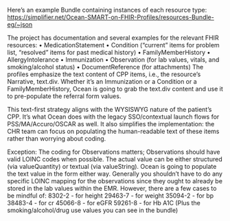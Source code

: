 Here’s an example Bundle containing instances of each resource type:
https://simplifier.net/Ocean-SMART-on-FHIR-Profiles/resources-Bundle-eg/~json

The project has documentation and several examples for the relevant FHIR resources:
• MedicationStatement
• Condition (“current” items for problem list, “resolved” items for past medical history)
• FamilyMemberHistory
• AllergyIntolerance
• Immunization
• Observation (for lab values, vitals, and smoking/alcohol status)
• DocumentReference (for attachments)
The profiles emphasize the text content of CPP items, i.e., the resource’s Narrative, text.div. Whether it’s an Immunization or a Condition or a FamilyMemberHistory, Ocean is going to grab the text.div content and use it to pre-populate the referral form values.

This text-first strategy aligns with the WYSISWYG nature of the patient’s CPP. It’s what Ocean does with the legacy SSO/contextual launch flows for PSS/MA/Accuro/OSCAR as well. It also simplifies the implementation: the CHR team can focus on populating the human-readable text of these items rather than worrying about coding.

Exception: The coding for Observations matters; Observations should have valid LOINC codes when possible. The actual value can be either structured (via valueQuantity) or textual (via valueString). Ocean is going to populate the text value in the form either way. Generally you shouldn’t have to do any specific LOINC mapping for the observations since they ought to already be stored in the lab values within the EMR. However, there are a few cases to be mindful of:
8302-2 - for height
29463-7 - for weight
35094-2 - for bp
38483-4 - for cr
45066-8 - for eGFR
59261-8 - for Hb A1C
(Plus the smoking/alcohol/drug use values you can see in the bundle)
